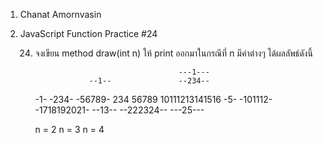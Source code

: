 1. Chanat Amornvasin
2. JavaScript Function Practice #24

    24) จงเขียน method draw(int n) ให้ print ออกมาในกรณีที่ n มีค่าต่างๆ ได้ผลลัพธ์ดังนี้

                                            ---1---
                        --1--               --234--
        -1-             -234-               -56789-
        234             56789               10111213141516
        -5-             -101112-            -1718192021-
                        --13--               --222324--
                                            ---25---
        
        n = 2           n = 3               n = 4
